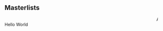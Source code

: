 <!DOCTYPE html>
<html>
<head>
  <title> GO Masterlist Ex </title>
  <style> banner {width: 100%; height: 200px; background-color: #E3E8FF; color: d7fcf3; text-align: center; line-height: 200px; font-size: 2em} </style>
</head>
<body>
<h2>Masterlists</h2>
  <marquee> AESPA </marquee>
  <div class="container">
        <span class="word">Hello</span>
        <span class="word">World</span>
    </div>
</body>
</html>
